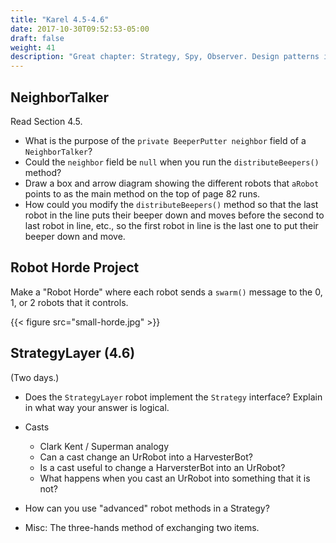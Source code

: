 ```yaml
---
title: "Karel 4.5-4.6"
date: 2017-10-30T09:52:53-05:00
draft: false
weight: 41
description: "Great chapter: Strategy, Spy, Observer. Design patterns in Java."
---
```


## NeighborTalker

Read Section 4.5.

* What is the purpose of the `private BeeperPutter neighbor` field of a `NeighborTalker`?
* Could the `neighbor` field be `null` when you run the `distributeBeepers()` method?
* Draw a box and arrow diagram showing the different robots that `aRobot` points to as the main method on the top of page 82 runs.
* How could you modify the `distributeBeepers()` method so that the last robot in the line puts their beeper down and moves before the second to last robot in line, etc., so the first robot in line is the last one to put their beeper down and move.

## Robot Horde Project

Make a "Robot Horde" where each robot sends a `swarm()` message to the 0, 1, or 2 robots that it controls. 

{{< figure src="small-horde.jpg" >}}

## StrategyLayer (4.6)

(Two days.)

* Does the `StrategyLayer` robot implement the `Strategy` interface? Explain in what way your answer is logical.

* Casts
     - Clark Kent / Superman analogy
     - Can a cast change an UrRobot into a HarvesterBot?
     - Is a cast useful to change a HarversterBot into an UrRobot?
     - What happens when you cast an UrRobot into something that it is not?

* How can you use "advanced" robot methods in a Strategy?

* Misc: The three-hands method of exchanging two items.

